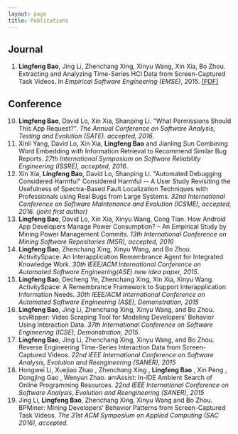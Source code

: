 ```yaml
---
layout: page
title: Publications
---
```


## Journal
1. **Lingfeng Bao**, Jing Li, Zhenchang Xing, Xinyu Wang, Xin Xia, Bo Zhou.   Extracting and Analyzing Time-Series HCI Data from Screen-Captured Task Videos.  In _Empirical Software Engineering (EMSE)_, 2015. <a href="{{ site.baseurl }}/assets/EMSE.pdf">[PDF]</a>

## Conference 
10. **Lingfeng Bao**, David Lo, Xin Xia, Shanping Li. "What Permissions Should This App Request?". _The Annual Conference on Software Analysis, Testing and Evolution (SATE). accepted, 2016_.  
9. Xinli Yang, David Lo, Xin Xia, **Lingfeng Bao** and Jianling Sun Combining Word Embedding with Information Retrieval to Recommend Similar Bug Reports.  _27th International Symposium on Software Reliability Engineering (ISSRE), accepted, 2016_.
8. Xin Xia, **Lingfeng Bao**, David Lo, Shanping Li. "Automated Debugging Considered Harmful"  Considered Harmful -- A User Study Revisiting the Usefulness of Spectra-Based Fault Localization Techniques with Professionals using Real Bugs from Large Systems. _32nd International Conference on Software Maintenance and Evolution (ICSME), accepted, 2016. (joint first author)_
7. **Lingfeng Bao**, David Lo, Xin Xia, Xinyu Wang, Cong Tian. How Android App Developers Manage Power Consumption? – An Empirical Study by Mining Power Management Commits. _13th International Conference on Mining Software Repositories (MSR), accepted, 2016_
6. **Lingfeng Bao**, Zhenchang Xing, Xinyu Wang, and Bo Zhou. ActivitySpace: An Interapplication Remembrance Agent for Integrated Knowledge Work. _30th IEEE/ACM International Conference on Automated Software Engineering(ASE) new idea paper, 2015_.
5. **Lingfeng Bao**,  Decheng Ye, Zhenchang Xing,  Xin Xia,   Xinyu Wang. ActivitySpace: A Remembrance Framework to Support Interapplication Information Needs. _30th IEEE/ACM International Conference on Automated Software Engineering (ASE), Demonstration, 2015_
4. **Lingfeng Bao**, Jing Li, Zhenchang Xing, Xinyu Wang, and Bo Zhou. scvRipper: Video Scraping Tool for Modeling Developers’ Behavior Using Interaction Data. _37th International Conference on Software Engineering (ICSE), Demonstration, 2015_.
3. **Lingfeng Bao**, Jing Li, Zhenchang Xing, Xinyu Wang, and Bo Zhou. Reverse Engineering Time-Series Interaction Data from Screen-Captured Videos. _22nd IEEE International Conference on Software Analysis, Evolution and Reengineering (SANER), 2015_
2. Hongwei Li, Xuejiao Zhao , Zhenchang Xing , **Lingfeng Bao** , Xin Peng , Dongjing Gao , Wenyun Zhao. amAssist: In-IDE Ambient Search of Online Programming Resources. _22nd IEEE International Conference on Software Analysis, Evolution and Reengineering (SANER), 2015_
1. Jing Li, **Lingfeng Bao**, Zhenchang Xing, Xinyu Wang and Bo Zhou. BPMiner: Mining Developers’ Behavior Patterns from Screen-Captured Task Videos. _The 31st ACM Symposium on Applied Computing (SAC 2016), accepted._